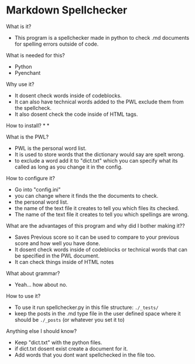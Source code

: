 Markdown Spellchecker
=====================

What is it?
* This program is a spellchecker made in python to check .md documents for spelling errors outside of code.

What is needed for this?
* Python
* Pyenchant

Why use it?
* It dosent check words inside of codeblocks.
* It can also have technical words added to the PWL exclude them from the spellcheck.
* It also dosent check the code inside of HTML tags.

How to install?
*
*

What is the PWL?
* PWL is the personal word list.
* It is used to store words that the dictionary would say are spelt wrong.
* to exclude a word add it to "dict.txt" which you can specify what its called as long as you change it in the config.

How to configure it?
* Go into "config.ini"
* you can change where it finds the the documents to check.
* the personal word list.
* the name of the text file it creates to tell you which files its checked.
* The name of the text file it creates to tell you which spellings are wrong.

What are the advantages of this program and why did I bother making it??
* Saves Previous score so it can be used to compare to your previous score and how well you have done.
* It dosent check words inside of codeblocks or technical words that can be specified in the PWL document.
* It can check things inside of HTML notes

What about grammar?
* Yeah... how about no.

How to use it?
* To use it run spellchecker.py in this file structure: `./_tests/`
* keep the posts in the .md type file in the user defined space where it should be `./_posts` (or whatever you set it to)

Anything else I should know?
* Keep "dict.txt" with the python files.
* if dict.txt dosent exist create a document for it.
* Add words that you dont want spellchecked in the file too.
